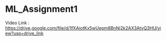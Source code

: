 # ML_Assignment1
Video Link : https://drive.google.com/file/d/1fXAiotKx5wUepm8BnNj2k2AX3AtvQ3HU/view?usp=drive_link
